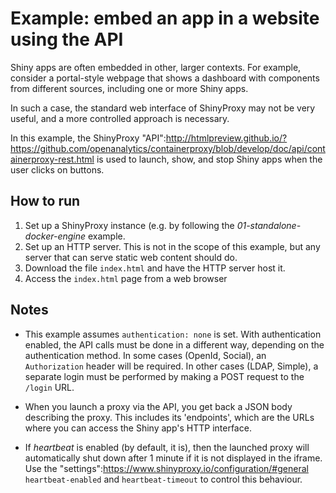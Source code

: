 # Example: embed an app in a website using the API

Shiny apps are often embedded in other, larger contexts. For example, consider a portal-style webpage that shows a dashboard with components from different sources, including one or more Shiny apps.

In such a case, the standard web interface of ShinyProxy may not be very useful, and a more controlled approach is necessary.

In this example, the ShinyProxy "API":http://htmlpreview.github.io/?https://github.com/openanalytics/containerproxy/blob/develop/doc/api/containerproxy-rest.html is used to launch, show, and stop Shiny apps when the user clicks on buttons.

## How to run

1. Set up a ShinyProxy instance (e.g. by following the _01-standalone-docker-engine_ example.
2. Set up an HTTP server. This is not in the scope of this example, but any server that can serve static web content should do.
3. Download the file `index.html` and have the HTTP server host it.
4. Access the `index.html` page from a web browser

## Notes

* This example assumes `authentication: none` is set. With authentication enabled, the API calls must be done in a different way, depending on the authentication method. In some cases (OpenId, Social), an `Authorization` header will be required. In other cases (LDAP, Simple), a separate login must be performed by making a POST request to the `/login` URL.

* When you launch a proxy via the API, you get back a JSON body describing the proxy. This includes its 'endpoints', which are the URLs where you can access the Shiny app's HTTP interface.

* If _heartbeat_ is enabled (by default, it is), then the launched proxy will automatically shut down after 1 minute if it is not displayed in the iframe. Use the "settings":https://www.shinyproxy.io/configuration/#general `heartbeat-enabled` and `heartbeat-timeout` to control this behaviour.